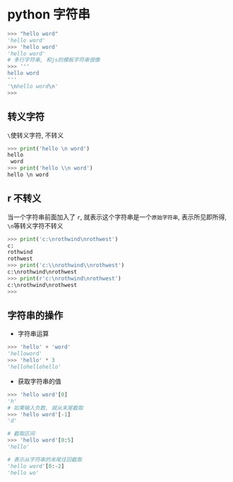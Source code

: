 # python 字符串

```python
>>> "hello word"
'hello word'
>>> 'hello word'
'hello word'
# 多行字符串, 和js的模板字符串很像
>>> '''
hello word
'''
'\nhello word\n'
>>>
```

## 转义字符

`\`使转义字符, 不转义

```python
>>> print('hello \n word')
hello
 word
>>> print('hello \\n word')
hello \n word
```

## r 不转义

当一个字符串前面加入了 `r`, 就表示这个字符串是一个`原始字符串`, 表示所见即所得, `\n`等转义字符不转义

```python
>>> print('c:\nrothwind\nrothwest')
c:
rothwind
rothwest
>>> print('c:\\nrothwind\\nrothwest')
c:\nrothwind\nrothwest
>>> print(r'c:\nrothwind\nrothwest')
c:\nrothwind\nrothwest
>>>
```

## 字符串的操作

- 字符串运算

```python
>>> 'hello' + 'word'
'helloword'
>>> 'hello' * 3
'hellohellohello'
```

- 获取字符串的值

```python
>>> 'hello word'[0]
'h'
# 如果输入负数, 就从末尾截取
>>> 'hello word'[-1]
'd'

# 截取区间
>>> 'hello word'[0:5]
'hello'

# 表示从字符串的末尾往回截取
'hello word'[0:-2]
'hello wo'
```
